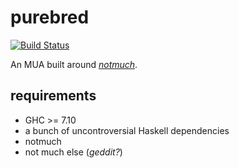 # purebred

[![Build Status](https://travis-ci.org/purebred-mua/purebred.svg?branch=master)](https://travis-ci.org/purebred-mua/purebred)

An MUA built around [*notmuch*](https://notmuchmail.org/).

## requirements

- GHC >= 7.10
- a bunch of uncontroversial Haskell dependencies
- notmuch
- not much else (*geddit?*)
